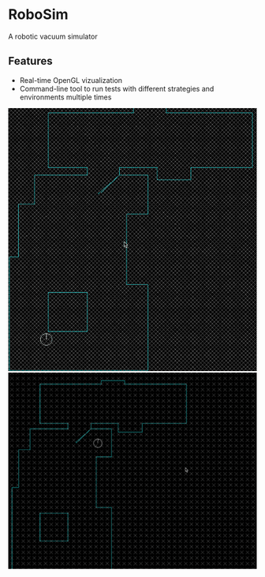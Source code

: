 # RoboSim

A robotic vacuum simulator

## Features

- Real-time OpenGL vizualization
- Command-line tool to run tests with different strategies and environments multiple times

![robo2](github/robo2.gif)
![robo1](github/robo1.gif)
